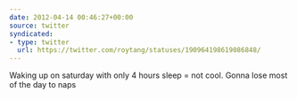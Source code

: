 ```yaml
---
date: 2012-04-14 00:46:27+00:00
source: twitter
syndicated:
- type: twitter
  url: https://twitter.com/roytang/statuses/190964198619086848/
---
```


Waking up on saturday with only 4 hours sleep = not cool. Gonna lose most of the day to naps